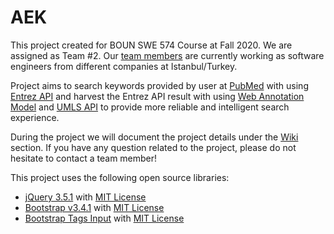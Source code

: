 # AEK
This project created for BOUN SWE 574 Course at Fall 2020. We are assigned as Team #2. 
Our [team members](https://github.com/8hk/AEK/wiki/Crew) are currently working as software engineers from different companies at Istanbul/Turkey. 

Project aims to search keywords provided by user at [PubMed](https://pubmed.ncbi.nlm.nih.gov) with using [Entrez API](https://www.ncbi.nlm.nih.gov/books/NBK25497/) and harvest the Entrez API result with using [Web Annotation Model](https://www.w3.org/TR/annotation-model/) and [UMLS API](https://documentation.uts.nlm.nih.gov/rest/search/index.html) to provide more reliable and intelligent search experience.

During the project we will document the project details under the [Wiki](https://github.com/8hk/AEK/wiki) section. If you have any question related to the project, please do not hesitate to contact a team member!

This project uses the following open source libraries:
- [jQuery 3.5.1](https://github.com/jquery/jquery/tree/3.5.1) with [MIT License](https://github.com/jquery/jquery/blob/3.5.1/LICENSE.txt)
- [Bootstrap v3.4.1](https://github.com/twbs/bootstrap/tree/v3.4.1) with [MIT License](https://github.com/twbs/bootstrap/blob/v3.4.1/LICENSE)
- [Bootstrap Tags Input](https://github.com/bootstrap-tagsinput/bootstrap-tagsinput/tree/0.8.0) with [MIT License](https://github.com/bootstrap-tagsinput/bootstrap-tagsinput/blob/0.8.0/LICENSE)